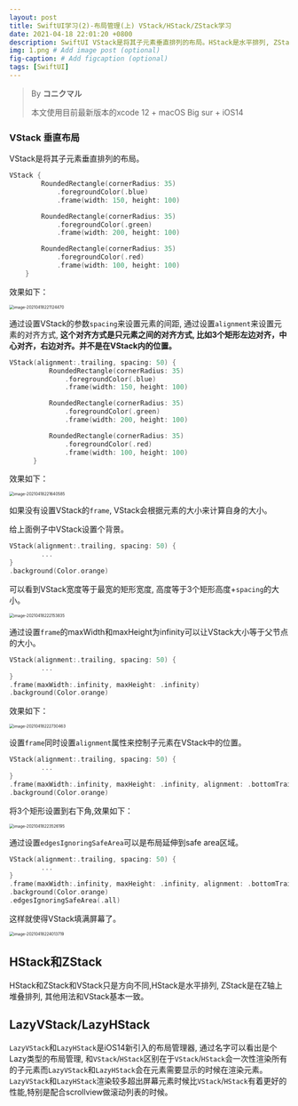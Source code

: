 ```yaml
---
layout: post
title: SwiftUI学习(2)-布局管理(上) VStack/HStack/ZStack学习
date: 2021-04-18 22:01:20 +0800
description: SwiftUI VStack是将其子元素垂直排列的布局。HStack是水平排列, ZStack是在Z轴上堆叠排列。LazyVStack和LazyHStack是iOS14新引入的布局管理器, LazyVStack和LazyHStack会在元素需要显示的时候在渲染元素。
img: 1.png # Add image post (optional)
fig-caption: # Add figcaption (optional)
tags: [SwiftUI]
---
```


> By **コニクマル**
>
> 本文使用目前最新版本的xcode 12 + macOS Big sur + iOS14

### VStack 垂直布局

VStack是将其子元素垂直排列的布局。

```swift
VStack {
        RoundedRectangle(cornerRadius: 35)
            .foregroundColor(.blue)
            .frame(width: 150, height: 100)

        RoundedRectangle(cornerRadius: 35)
            .foregroundColor(.green)
            .frame(width: 200, height: 100)

        RoundedRectangle(cornerRadius: 35)
            .foregroundColor(.red)
            .frame(width: 100, height: 100)
    }
```

效果如下：

<img src="/assets/img/image-20210418221124470.png" alt="image-20210418221124470" style="zoom:50%;" />

通过设置VStack的参数`spacing`来设置元素的间距, 通过设置`alignment`来设置元素的对齐方式, **这个对齐方式是只元素之间的对齐方式, 比如3个矩形左边对齐，中心对齐，右边对齐。并不是在VStack内的位置。**

```swift
VStack(alignment:.trailing, spacing: 50) {
          RoundedRectangle(cornerRadius: 35)
              .foregroundColor(.blue)
              .frame(width: 150, height: 100)

          RoundedRectangle(cornerRadius: 35)
              .foregroundColor(.green)
              .frame(width: 200, height: 100)

          RoundedRectangle(cornerRadius: 35)
              .foregroundColor(.red)
              .frame(width: 100, height: 100)
      }
```

效果如下：

<img src="/assets/img/image-20210418221640585.png" alt="image-20210418221640585" style="zoom:50%;" />

如果没有设置VStack的`frame`,  VStack会根据元素的大小来计算自身的大小。

给上面例子中VStack设置个背景。

```swift
VStack(alignment:.trailing, spacing: 50) {
		...
}
.background(Color.orange)
```

可以看到VStack宽度等于最宽的矩形宽度, 高度等于3个矩形高度+`spacing`的大小。

<img src="/assets/img/image-20210418222153835.png" alt="image-20210418222153835" style="zoom:50%;" />

通过设置`frame`的maxWidth和maxHeight为infinity可以让VStack大小等于父节点的大小。

```swift
VStack(alignment:.trailing, spacing: 50) {
		...
}
.frame(maxWidth:.infinity, maxHeight: .infinity)
.background(Color.orange)
```

效果如下：

<img src="/assets/img/image-20210418222730463.png" alt="image-20210418222730463" style="zoom:50%;">

设置`frame`同时设置`alignment`属性来控制子元素在VStack中的位置。

```swift
VStack(alignment:.trailing, spacing: 50) {
		...
}
.frame(maxWidth:.infinity, maxHeight: .infinity, alignment: .bottomTrailing)
.background(Color.orange)
```

将3个矩形设置到右下角,效果如下：

<img src="/assets/img/image-20210418223526195.png" alt="image-20210418223526195" style="zoom:50%;" />

通过设置`edgesIgnoringSafeArea`可以是布局延伸到safe area区域。

```swift
VStack(alignment:.trailing, spacing: 50) {
		...
}
.frame(maxWidth:.infinity, maxHeight: .infinity, alignment: .bottomTrailing)
.background(Color.orange)
.edgesIgnoringSafeArea(.all)
```

这样就使得VStack填满屏幕了。

<img src="/assets/img/image-20210418224013719.png" alt="image-20210418224013719" style="zoom:50%;">

## HStack和ZStack

HStack和ZStack和VStack只是方向不同,HStack是水平排列, ZStack是在Z轴上堆叠排列, 其他用法和VStack基本一致。

## LazyVStack/LazyHStack

`LazyVStack`和`LazyHStack`是iOS14新引入的布局管理器, 通过名字可以看出是个Lazy类型的布局管理, 和`VStack`/`HStack`区别在于`VStack`/`HStack`会一次性渲染所有的子元素而`LazyVStack`和`LazyHStack`会在元素需要显示的时候在渲染元素。`LazyVStack`和`LazyHStack`渲染较多超出屏幕元素时候比`VStack`/`HStack`有着更好的性能,特别是配合scrollview做滚动列表的时候。
